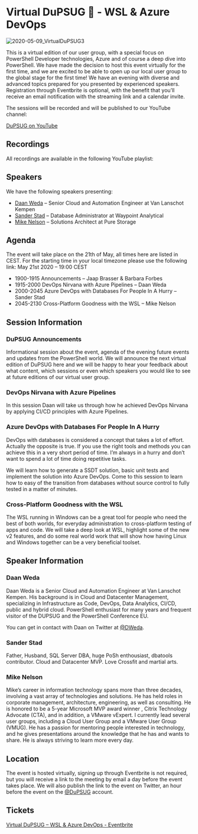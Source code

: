 # Virtual DuPSUG 🐧 - WSL & Azure DevOps

![2020-05-09_VirtualDuPSUG3](https://user-images.githubusercontent.com/12744735/81478372-3e96d280-921d-11ea-83ae-960b388217eb.png)

This is a virtual edition of our user group, with a special focus on PowerShell Developer technologies, Azure and of course a deep dive into PowerShell. We have made the decision to host this event virtually for the first time, and we are excited to be able to open up our local user group to the global stage for the first time! We have an evening with diverse and advanced topics prepared for you presented by experienced speakers. Registration through Eventbrite is optional, with the benefit that you’ll receive an email notification with the streaming link and a calendar invite.

The sessions will be recorded and will be published to our YouTube channel:

[DuPSUG on YouTube](https://www.youtube.com/channel/UC5iBPdiO47C_h_y1L0wndLQ)

## Recordings

All recordings are available in the following YouTube playlist:


### 

## Speakers

We have the following speakers presenting:

* [Daan Weda](https://twitter.com/DWeda) – Senior Cloud and Automation Engineer at Van Lanschot Kempen
* [Sander Stad](https://twitter.com/sqlstad) – Database Administrator at Waypoint Analytical
* [Mike Nelson](https://twitter.com/mikenelsonio) – Solutions Architect at Pure Storage

## Agenda

The event will take place on the 21th of May, all times here are listed in CEST. For the starting time in your local timezone please use the following link: May 21st 2020 – 19:00 CEST

* 1900-1915 Announcements – Jaap Brasser & Barbara Forbes
* 1915-2000 DevOps Nirvana with Azure Pipelines – Daan Weda
* 2000-2045 Azure DevOps with Databases For People In A Hurry – Sander Stad
* 2045-2130 Cross-Platform Goodness with the WSL – Mike Nelson

## Session Information

### DuPSUG Announcements

Informational session about the event, agenda of the evening future events and updates from the PowerShell world. We will announce the next virtual edition of DuPSUG here and we will be happy to hear your feedback about what content, which sessions or even which speakers you would like to see at future editions of our virtual user group.

### DevOps Nirvana with Azure Pipelines

In this session Daan will take us through how he achieved DevOps Nirvana by applying CI/CD principles with Azure Pipelines.

### Azure DevOps with Databases For People In A Hurry

DevOps with databases is considered a concept that takes a lot of effort. Actually the opposite is true. If you use the right tools and methods you can achieve this in a very short period of time. I’m always in a hurry and don’t want to spend a lot of time doing repetitive tasks.

We will learn how to generate a SSDT solution, basic unit tests and implement the solution into Azure DevOps. Come to this session to learn how to easy of the transition from databases without source control to fully tested in a matter of minutes.

### Cross-Platform Goodness with the WSL
The WSL running in Windows can be a great tool for people who need the best of both worlds, for everyday administration to cross-platform testing of apps and code. We will take a deep look at WSL, highlight some of the new v2 features, and do some real world work that will show how having Linux and Windows together can be a very beneficial toolset.

## Speaker Information

### Daan Weda

Daan Weda is a Senior Cloud and Automation Engineer at Van Lanschot Kempen. His background is in Cloud and Datacenter Management, specializing in Infrastructure as Code, DevOps, Data Analytics, CI/CD, public and hybrid cloud. PowerShell enthusiast for many years and frequent visitor of the DUPSUG and the PowerShell Conference EU.

You can get in contact with Daan on Twitter at [@DWeda](https://twitter.com/DWeda).

### Sander Stad

Father, Husband, SQL Server DBA, huge PoSh enthousiast, dbatools contributor. Cloud and Datacenter MVP. Love Crossfit and martial arts.

### Mike Nelson

Mike’s career in information technology spans more than three decades, involving a vast array of technologies and solutions. He has held roles in corporate management, architecture, engineering, as well as consulting. He is honored to be a 5-year Microsoft MVP award winner , Citrix Technology Advocate (CTA), and in addition, a VMware vExpert. I currently lead several user groups, including a Cloud User Group and a VMware User Group (VMUG). He has a passion for mentoring people interested in technology, and he gives presentations around the knowledge that he has and wants to share. He is always striving to learn more every day.

## Location

The event is hosted virtually, signing up through Eventbrite is not required, but you will receive a link to the meeting by email a day before the event takes place. We will also publish the link to the event on Twitter, an hour before the event on the [@DuPSUG](https://twitter.com/dupsug) account.

## Tickets

[Virtual DuPSUG – WSL & Azure DevOps - Eventbrite](https://www.eventbrite.com/e/virtual-dupsug-wsl-azure-devops-tickets-104835836810)
